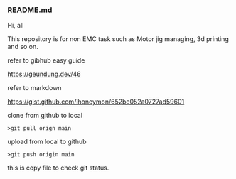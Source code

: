 ### README.md



Hi, all


This repository is for non EMC task such as Motor jig managing, 3d printing and so on.


refer to gibhub easy guide


https://geundung.dev/46


refer to markdown


https://gist.github.com/ihoneymon/652be052a0727ad59601


clone from github to local


```
>git pull orign main
```

upload from local to github

```
>git push origin main
```

this is copy file to check git status.
